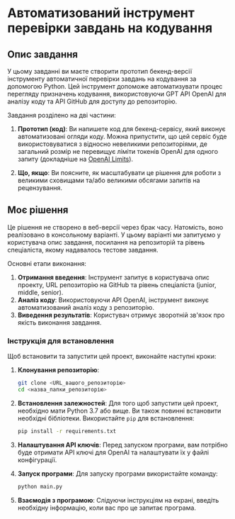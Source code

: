 # Автоматизований інструмент перевірки завдань на кодування

## Опис завдання

У цьому завданні ви маєте створити прототип бекенд-версії інструменту автоматичної перевірки завдань на кодування за допомогою Python. Цей інструмент допоможе автоматизувати процес перегляду призначень кодування, використовуючи GPT API OpenAI для аналізу коду та API GitHub для доступу до репозиторію.

Завдання розділено на дві частини:

1. **Прототип (код)**: Ви напишете код для бекенд-сервісу, який виконує автоматизовані огляди коду. Можна припустити, що цей сервіс буде використовуватися з відносно невеликими репозиторіями, де загальний розмір не перевищує ліміти токенів OpenAI для одного запиту (докладніше на [OpenAI Limits](https://platform.openai.com/settings/organization/limits)).

2. **Що, якщо**: Ви поясните, як масштабувати це рішення для роботи з великими сховищами та/або великими обсягами запитів на рецензування.

## Моє рішення

Це рішення не створено в веб-версії через брак часу. Натомість, воно реалізовано в консольному варіанті. У цьому варіанті ми запитуємо у користувача опис завдання, посилання на репозиторій та рівень спеціаліста, якому надавалось тестове завдання. 

Основні етапи виконання:
1. **Отримання введення**: Інструмент запитує в користувача опис проекту, URL репозиторію на GitHub та рівень спеціаліста (junior, middle, senior).
2. **Аналіз коду**: Використовуючи API OpenAI, інструмент виконує автоматизований аналіз коду з репозиторію.
3. **Виведення результатів**: Користувач отримує зворотній зв'язок про якість виконання завдання.

### Інструкція для встановлення

Щоб встановити та запустити цей проект, виконайте наступні кроки:

1. **Клонування репозиторію**:
   ```bash
   git clone <URL_вашого_репозиторію>
   cd <назва_папки_репозиторію>

2. **Встановлення залежностей**:
   Для того щоб запустити цей проект, необхідно мати Python 3.7 або вище. Ви також повинні встановити необхідні бібліотеки. Використайте `pip` для встановлення:
   ```bash
   pip install -r requirements.txt
   ```

3. **Налаштування API ключів**:
   Перед запуском програми, вам потрібно буде отримати API ключі для OpenAI та налаштувати їх у файлі конфігурації.

4. **Запуск програми**:
   Для запуску програми використайте команду:
   ```bash
   python main.py
   ```

5. **Взаємодія з програмою**:
   Слідуючи інструкціям на екрані, введіть необхідну інформацію, коли вас про це запитає програма.
